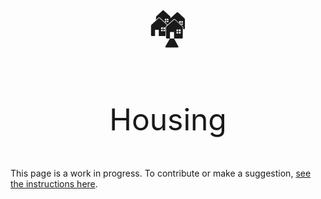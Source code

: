 
#

<p align="center" style="font-size:60px;">🏘️</p>
<p align="center" style="font-size:48px;">Housing</p>

This page is a work in progress. To contribute or make a suggestion, [see the instructions here](../index.md#contributing).